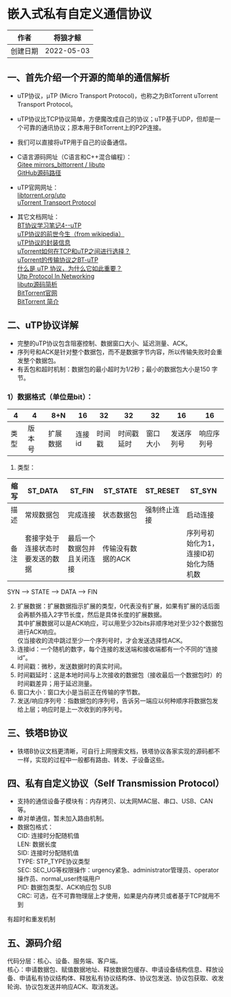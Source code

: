 # 嵌入式私有自定义通信协议  

|作者|将狼才鲸|
|---|---|
|创建日期|2022-05-03|

## 一、首先介绍一个开源的简单的通信解析  
* uTP协议，μTP (Micro Transport Protocol)，也称之为BitTorrent uTorrent Transport Protocol。  
* uTP协议比TCP协议简单，方便魔改成自己的协议；uTP基于UDP，但却是一个可靠的通讯协议；原本用于BitTorrent上的P2P连接。  
* 我们可以直接将uTP用于自己的设备通信。  

* C语言源码网址（C语言和C++混合编程）：  
[Gitee mirrors_bittorrent / libutp](https://gitee.com/mirrors_bittorrent/libutp)  
[GitHub源码路径](https://github.com/bittorrent/libutp)  

* uTP官网网址：  
[libtorrent.org/utp](https://www.libtorrent.org/utp.html)  
[uTorrent Transport Protocol](http://www.bittorrent.org/beps/bep_0029.html)  

* 其它文档网址：  
[BT协议学习笔记4--uTP](https://blog.csdn.net/chen_jianjian/article/details/103772447)  
[uTP协议的前世今生（from wikipedia）](https://blog.csdn.net/shahongzhou/article/details/6638207)  
[uTP协议的封装信息](https://blog.csdn.net/shahongzhou/article/details/6636947)  
[uTorrent如何在TCP和uTP之间进行选择？](http://cn.voidcc.com/question/p-tdxuesxh-bhm.html)  
[uTorrent的传输协议之BT-uTP](https://blog.csdn.net/ReversalC/article/details/8182049)  
[什么是 uTP 协议，为什么它如此重要？](https://itigic.com/what-is-utp-protocol-and-why-is-it-so-important/)  
[Utp Protocol In Networking](https://terraincounts.s3-ap-southeast-2.amazonaws.com/utp-protocol-in-networking.pdf)  
[libutp源码简析](https://blog.csdn.net/CoderAldrich/article/details/80583411)  
[BitTorrent官网](http://www.bittorrent.org/)  
[BitTorrent 简介](https://blog.csdn.net/riba2534/article/details/115602512)  

## 二、uTP协议详解  
* 完整的uTP协议包含阻塞控制、数据窗口大小、延迟测量、ACK。  
* 序列号和ACK是针对整个数据包，而不是数据字节内容，所以传输失败时会重发整个数据包。  
* 有丢包和超时机制：数据包的最小超时为1/2秒；最小的数据包大小是150 字节。  

### 1）数据格式（单位是bit）：  

|4|4|8+N|16|32|32|32|16|16|
|---|---|---|---|---|---|---|---|---|
|类型|版本号|扩展数据|连接id|时间戳|时间戳延时|窗口大小|发送序列号|响应序列号|

1. 类型：  

|缩写|ST_DATA|ST_FIN|ST_STATE|ST_RESET|ST_SYN|
|---|---|---|---|---|---|
|描述|常规数据包|完成连接|状态数据包|强制终止连接|启动连接|
|备注|套接字处于连接状态时要发送的数据|最后一个数据包并且关闭连接|传输没有数据的ACK||序列号初始化为1，连接ID初始化为随机数|

SYN --> STATE --> DATA --> FIN  

2. 扩展数据：扩展数据指示扩展的类型，0代表没有扩展，如果有扩展的话后面会再额外插入2字节长度，然后是具体长度的扩展数据。  
   其中扩展数据可以是ACK响应，可以用至少32bits非顺序地对至少32个数据包进行ACK响应。  
   仅当接收的流中跳过至少一个序列号时，才会发送选择性ACK。  
3. 连接id：一个随机的数字，每个连接的发送端和接收端都有一个不同的“连接id”。  
4. 时间戳：微秒，发送数据时的真实时间。  
5. 时间戳延时：这是本地时间与上次接收的数据包（接收最后一个数据包时）的时间戳差异；用于延迟测量。  
6. 窗口大小：窗口大小是当前正在传输的字节数。  
7. 发送/响应序列号：指数据包的序列号，告诉另一端应以何种顺序将数据包发给上层；响应时是上一次收到的序列号。  


## 三、铁塔B协议  
* 铁塔B协议文档更清晰，可自行上网搜索文档，铁塔协议各家实现的源码都不一样，实现的过程中一般都有路由、转发、子设备这些。  

## 四、私有自定义协议（Self Transmission Protocol）  
* 支持的通信设备子模块有：内存拷贝、以太网MAC层、串口、USB、CAN等。  
* 单对单通信，暂未加入路由机制。  
* 数据包格式：  
CID: 连接时分配随机值  
LEN: 数据长度  
SID: 连接时分配随机值  
TYPE: STP_TYPE协议类型  
SEC: SEC_UG等权限操作：urgency紧急、administrator管理员、operator操作员、normal_user终端用户  
PID: 数据包类型、ACK响应包
SUB  
CRC: 可选，在不可靠物理层上才使用，如果是内存拷贝或者基于TCP就用不到  

有超时和重发机制  

## 五、源码介绍  

代码分层：核心、设备、服务端、客户端。  
核心：申请数据包、赋值数据地址、释放数据包缓存、申请设备结构信息、释放设备、申请私有协议结构体、释放私有协议结构体、协议包发送、协议包获取、收发轮询、协议包发送并响应ACK、取消发送。  
